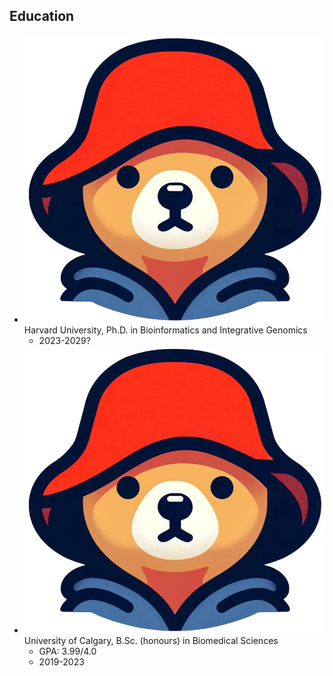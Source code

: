 ## Education

- ![Harvard University Icon](./assets/img/pb.png) Harvard University, Ph.D. in Bioinformatics and Integrative Genomics
  - 2023-2029?
- ![University of Calgary Icon](./assets/img/pb.png) University of Calgary, B.Sc. (honours) in Biomedical Sciences
  - GPA: 3.99/4.0
  - 2019-2023
